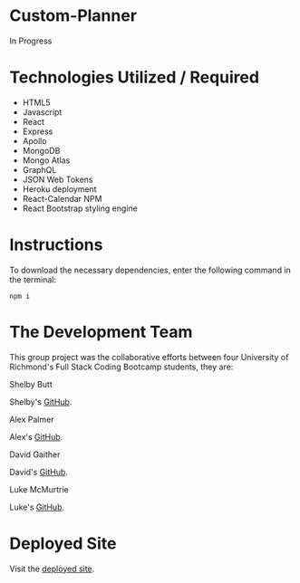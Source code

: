 # Custom-Planner
In Progress

# Technologies Utilized / Required

* HTML5
* Javascript
* React 
* Express 
* Apollo
* MongoDB
* Mongo Atlas
* GraphQL
* JSON Web Tokens
* Heroku deployment
* React-Calendar NPM
* React Bootstrap styling engine

# Instructions

To download the necessary dependencies, enter the following command in the terminal:

`npm i`

# The Development Team
This group project was the collaborative efforts between four University of Richmond's Full Stack Coding Bootcamp students, they are:

Shelby Butt

Shelby's [GitHub](https://github.com/shelbylb97).

Alex Palmer

Alex's [GitHub](https://github.com/apalmer37).

David Gaither 

David's [GitHub](https://github.com/Gaitherdb).

Luke McMurtrie

Luke's [GitHub](https://github.com/LukeMcM89).

# Deployed Site

Visit the [deployed site](https://afternoon-hamlet-16859.herokuapp.com/).